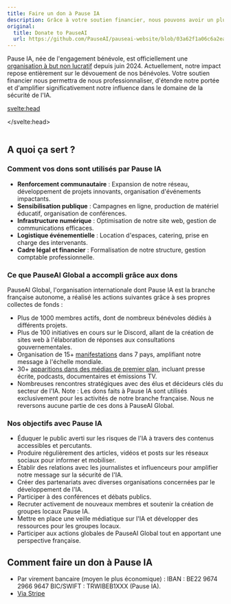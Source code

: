 ```yaml
---
title: Faire un don à Pause IA
description: Grâce à votre soutien financier, nous pouvons avoir un plus grand impact.
original:
  title: Donate to PauseAI
  url: https://github.com/PauseAI/pauseai-website/blob/03a62f1a06c6a2eac0f3fc79a2bbc7a7083bd31e/src/posts/donate.md
---
```


Pause IA, née de l'engagement bénévole, est officiellement une [organisation à but non lucratif](/mentions-legales) depuis juin 2024. Actuellement, notre impact repose entièrement sur le dévouement de nos bénévoles. Votre soutien financier nous permettra de nous professionnaliser, d'étendre notre portée et d'amplifier significativement notre influence dans le domaine de la sécurité de l'IA.

<svelte:head>

<script async src="https://js.stripe.com/v3/buy-button.js"></script>

</svelte:head>

<div style="display: flex; justify-content: center;" ><stripe-buy-button buy-button-id="buy_btn_1PdUUN2Mk0DtnEyqJOHV7BHb" publishable-key="pk_live_51PdU3O2Mk0DtnEyq0FIJpy6sv1b3ZYBBLW5bgqPVWV0m9LeAtFgcyO4YZxCQLKlZs9pLebBbv4vND00sQTcOu0ML00yRgOv5Hm" ></stripe-buy-button></div>

## A quoi ça sert ?

### Comment vos dons sont utilisés par Pause IA

- **Renforcement communautaire** : Expansion de notre réseau, développement de projets innovants, organisation d'événements impactants.
- **Sensibilisation publique** : Campagnes en ligne, production de matériel éducatif, organisation de conférences.
- **Infrastructure numérique** : Optimisation de notre site web, gestion de communications efficaces.
- **Logistique événementielle** : Location d'espaces, catering, prise en charge des intervenants.
- **Cadre légal et financier** : Formalisation de notre structure, gestion comptable professionnelle.

### Ce que PauseAI Global a accompli grâce aux dons

PauseAI Global, l'organisation internationale dont Pause IA est la branche française autonome, a réalisé les actions suivantes grâce à ses propres collectes de fonds :

- Plus de 1000 membres actifs, dont de nombreux bénévoles dédiés à différents projets.
- Plus de 100 initiatives en cours sur le Discord, allant de la création de sites web à l'élaboration de réponses aux consultations gouvernementales.
- Organisation de 15+ [manifestations](https://pauseai.info/protests) dans 7 pays, amplifiant notre message à l'échelle mondiale.
- 30+ [apparitions dans des médias de premier plan](https://pauseai.info/press), incluant presse écrite, podcasts, documentaires et émissions TV.
- Nombreuses rencontres stratégiques avec des élus et décideurs clés du secteur de l'IA.
  Note : Les dons faits à Pause IA sont utilisés exclusivement pour les activités de notre branche française. Nous ne reversons aucune partie de ces dons à PauseAI Global.

### Nos objectifs avec Pause IA

- Éduquer le public averti sur les risques de l'IA à travers des contenus accessibles et percutants.
- Produire régulièrement des articles, vidéos et posts sur les réseaux sociaux pour informer et mobiliser.
- Établir des relations avec les journalistes et influenceurs pour amplifier notre message sur la sécurité de l'IA.
- Créer des partenariats avec diverses organisations concernées par le développement de l'IA.
- Participer à des conférences et débats publics.
- Recruter activement de nouveaux membres et soutenir la création de groupes locaux Pause IA.
- Mettre en place une veille médiatique sur l'IA et développer des ressources pour les groupes locaux.
- Participer aux actions globales de PauseAI Global tout en apportant une perspective française.

## Comment faire un don à Pause IA

- Par virement bancaire (moyen le plus économique) : IBAN : BE22 9674 2966 9647 BIC/SWIFT : TRWIBEB1XXX (Pause IA).
- [Via Stripe](https://buy.stripe.com/28o3fL8ZNguT9e87ss)
